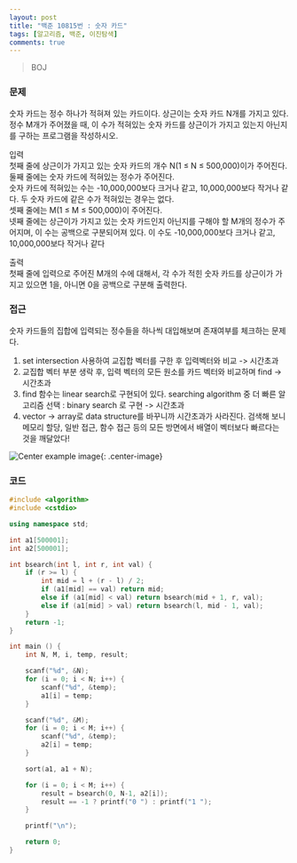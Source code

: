 ```yaml
---
layout: post
title: "백준 10815번 : 숫자 카드"
tags: [알고리즘, 백준, 이진탐색]
comments: true
---
```


> BOJ  

### 문제  
숫자 카드는 정수 하나가 적혀져 있는 카드이다. 상근이는 숫자 카드 N개를 가지고 있다. 정수 M개가 주어졌을 때, 이 수가 적혀있는 숫자 카드를 상근이가 가지고 있는지 아닌지를 구하는 프로그램을 작성하시오.  

입력  
첫째 줄에 상근이가 가지고 있는 숫자 카드의 개수 N(1 ≤ N ≤ 500,000)이가 주어진다. 둘째 줄에는 숫자 카드에 적혀있는 정수가 주어진다.  
숫자 카드에 적혀있는 수는 -10,000,000보다 크거나 같고, 10,000,000보다 작거나 같다. 두 숫자 카드에 같은 수가 적혀있는 경우는 없다.  
셋째 줄에는 M(1 ≤ M ≤ 500,000)이 주어진다.  
넷째 줄에는 상근이가 가지고 있는 숫자 카드인지 아닌지를 구해야 할 M개의 정수가 주어지며, 이 수는 공백으로 구분되어져 있다. 이 수도 -10,000,000보다 크거나 같고, 10,000,000보다 작거나 같다  

출력  
첫째 줄에 입력으로 주어진 M개의 수에 대해서, 각 수가 적힌 숫자 카드를 상근이가 가지고 있으면 1을, 아니면 0을 공백으로 구분해 출력한다.  

### 접근  
숫자 카드들의 집합에 입력되는 정수들을 하나씩 대입해보며 존재여부를 체크하는 문제다.  
1. set intersection 사용하여 교집합 벡터를 구한 후 입력벡터와 비교 -> 시간초과  
2. 교집합 벡터 부분 생락 후, 입력 벡터의 모든 원소를 카드 벡터와 비교하며 find -> 시간초과  
3. find 함수는 linear search로 구현되어 있다. searching algorithm 중 더 빠른 알고리즘 선택 : binary search 로 구현 -> 시간초과  
4. vector -> array로 data structure를 바꾸니까 시간초과가 사라진다. 검색해 보니 메모리 할당, 일반 접근, 함수 접근 등의 모든 방면에서 배열이 벡터보다 빠르다는 것을 깨달았다!  

![Center example image](https://user-images.githubusercontent.com/35067611/60704739-41ab9d00-9f40-11e9-8366-2a9056988cb1.png "Center"){: .center-image}  

### 코드  
~~~c++
#include <algorithm>
#include <cstdio>

using namespace std;

int a1[500001];
int a2[500001];

int bsearch(int l, int r, int val) {
    if (r >= l) {
        int mid = l + (r - l) / 2;
        if (a1[mid] == val) return mid;
        else if (a1[mid] < val) return bsearch(mid + 1, r, val);
        else if (a1[mid] > val) return bsearch(l, mid - 1, val);
    }
    return -1;
}

int main () {
    int N, M, i, temp, result;

    scanf("%d", &N);
    for (i = 0; i < N; i++) {
        scanf("%d", &temp);
        a1[i] = temp;
    }

    scanf("%d", &M);
    for (i = 0; i < M; i++) {
        scanf("%d", &temp);
        a2[i] = temp;
    }

    sort(a1, a1 + N);

    for (i = 0; i < M; i++) {
        result = bsearch(0, N-1, a2[i]);
        result == -1 ? printf("0 ") : printf("1 ");
    }

    printf("\n");

    return 0;
}
~~~
